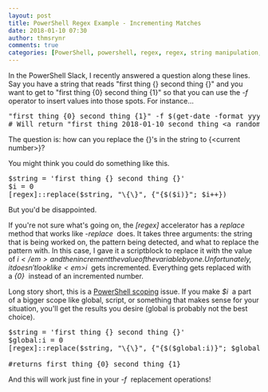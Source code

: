 ```yaml
---
layout: post
title: PowerShell Regex Example - Incrementing Matches
date: 2018-01-10 07:30
author: thmsrynr
comments: true
categories: [PowerShell, powershell, regex, regex, string manipulation, string manipulation]
---
```

In the PowerShell Slack, I recently answered a question along these lines. Say you have a string that reads "first thing {} second thing {}" and you want to get to "first thing {0} second thing {1}" so that you can use the <em>-f</em>  operator to insert values into those spots. For instance...
<pre class="lang:default decode:true ">"first thing {0} second thing {1}" -f $(get-date -format yyyy-MM-dd), $(get-random)
# Will return "first thing 2018-01-10 second thing &lt;a random number&gt;"</pre>
The question is: how can you replace the {}'s in the string to {&lt;current number&gt;}?

<!--more-->

You might think you could do something like this.
<pre class="lang:default decode:true">$string = 'first thing {} second thing {}'
$i = 0
[regex]::replace($string, "\{\}", {"{$($i)}"; $i++})</pre>
But you'd be disappointed.

If you're not sure what's going on, the <em>[regex]</em> accelerator has a <em>replace</em>  method that works like <em>-replace</em>  does. It takes three arguments: the string that is being worked on, the pattern being detected, and what to replace the pattern with. In this case, I gave it a scriptblock to replace it with the value of <em>$i</em>  and then increment the value of the variable by one. Unfortunately, it doesn't look like <em>$i</em>  gets incremented. Everything gets replaced with a <em>{0}</em>  instead of an incremented number.

Long story short, this is a <a href="https://docs.microsoft.com/en-us/powershell/module/microsoft.powershell.core/about/about_scopes?view=powershell-5.1" target="_blank" rel="noopener">PowerShell scoping</a> issue. If you make <em>$i</em>  a part of a bigger scope like global, script, or something that makes sense for your situation, you'll get the results you desire (global is probably not the best choice).
<pre class="lang:default decode:true ">$string = 'first thing {} second thing {}'
$global:i = 0
[regex]::replace($string, "\{\}", {"{$($global:i)}"; $global:i++})

#returns first thing {0} second thing {1}</pre>
And this will work just fine in your <em>-f</em>  replacement operations!
